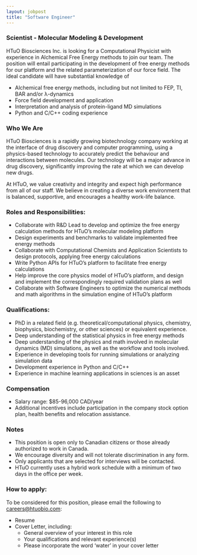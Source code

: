 ```yaml
---
layout: jobpost
title: "Software Engineer"
---
```


### Scientist - Molecular Modeling & Development

HTuO Biosciences Inc. is looking for a Computational Physicist with experience in Alchemical Free Energy methods to join our team. The position will entail participating in the development of free energy methods for our platform and the related parameterization of our force field. The ideal candidate will have substantial knowledge of

* Alchemical free energy methods, including but not limited to FEP, TI, BAR and/or λ-dynamics 
* Force field development and application
* Interpretation and analysis of protein-ligand MD simulations
* Python and C/C++ coding experience

### Who We Are
HTuO Biosciences is a rapidly growing biotechnology company working at the interface of drug discovery and computer programming, using a physics-based technology to accurately predict the behaviour and interactions between molecules. Our technology will be a major advance in drug discovery, significantly improving the rate at which we can develop new drugs.

At HTuO, we value creativity and integrity and expect high performance from all of our staff. We believe in creating a diverse work environment that is balanced, supportive, and encourages a healthy work-life balance.

### Roles and Responsibilities:
* Collaborate with R&D Lead to develop and optimize the free energy calculation methods for HTuO’s molecular modeling platform
* Design experiments and benchmarks to validate implemented free energy methods
* Collaborate with Computational Chemists and Application Scientists to design protocols, applying free energy calculations
* Write Python APIs for HTuO’s platform to facilitate free energy calculations
* Help improve the core physics model of HTuO’s platform, and design and implement the correspondingly required validation plans as well
* Collaborate with Software Engineers to optimize the numerical methods and math algorithms in the simulation engine of HTuO’s platform


### Qualifications:
* PhD in a related field (e.g. theoretical/computational physics, chemistry, biophysics, biochemistry, or other sciences) or equivalent experience.
* Deep understanding of the statistical physics in free energy methods
* Deep understanding of the physics and math involved in molecular dynamics (MD) simulations, as well as the workflow and tools involved.
* Experience in developing tools for running simulations or analyzing simulation data
* Development experience in Python and C/C++
* Experience in machine learning applications in sciences is an asset


### Compensation
* Salary range: $85-96,000 CAD/year
* Additional incentives include participation in the company stock option plan, health benefits and relocation assistance.

### Notes
* This position is open only to Canadian citizens or those already authorized to work in Canada.
* We encourage diversity and will not tolerate discrimination in any form.
* Only applicants that are selected for interviews will be contacted.
* HTuO currently uses a hybrid work schedule with a minimum of two days in the office per week.

### How to apply:

To be considered for this position, please email the following to [careers@htuobio.com](mailto:careers@htuobio.com):
* Resume
* Cover Letter, including:
  * General overview of your interest in this role
  * Your qualifications and relevant experience(s)
  * Please incorporate the word ‘water’ in your cover letter